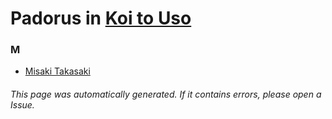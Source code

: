 # Padorus in [Koi to Uso](https://myanimelist.net/manga/78065/Koi_to_Uso)

### M
* [Misaki Takasaki](https://github.com/shadow578/Project-Padoru/blob/master/table-of-contents/characters/MisakiTakasaki.md)

###### This page was automatically generated. If it contains errors, please open a Issue.
